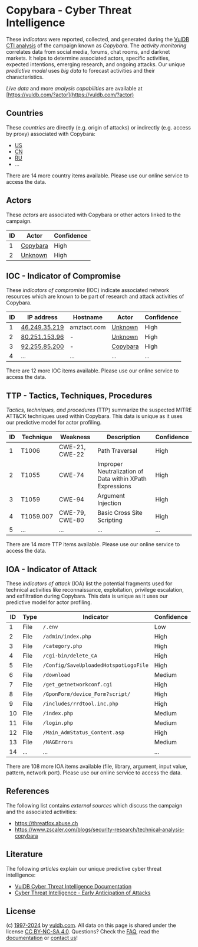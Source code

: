 # Copybara - Cyber Threat Intelligence

These _indicators_ were reported, collected, and generated during the [VulDB CTI analysis](https://vuldb.com/?kb.cti) of the campaign known as _Copybara_. The _activity monitoring_ correlates data from social media, forums, chat rooms, and darknet markets. It helps to determine associated actors, specific activities, expected intentions, emerging research, and ongoing attacks. Our unique _predictive model_ uses _big data_ to forecast activities and their characteristics.

_Live data_ and more _analysis capabilities_ are available at [https://vuldb.com/?actor](https://vuldb.com/?actor)

## Countries

These _countries_ are directly (e.g. origin of attacks) or indirectly (e.g. access by proxy) associated with Copybara:

* [US](https://vuldb.com/?country.us)
* [CN](https://vuldb.com/?country.cn)
* [RU](https://vuldb.com/?country.ru)
* ...

There are 14 more country items available. Please use our online service to access the data.

## Actors

These _actors_ are associated with Copybara or other actors linked to the campaign.

ID | Actor | Confidence
-- | ----- | ----------
1 | [Copybara](https://vuldb.com/?actor.copybara) | High
2 | [Unknown](https://vuldb.com/?actor.unknown) | High

## IOC - Indicator of Compromise

These _indicators of compromise_ (IOC) indicate associated network resources which are known to be part of research and attack activities of Copybara.

ID | IP address | Hostname | Actor | Confidence
-- | ---------- | -------- | ----- | ----------
1 | [46.249.35.219](https://vuldb.com/?ip.46.249.35.219) | amztact.com | [Unknown](https://vuldb.com/?actor.unknown) | High
2 | [80.251.153.96](https://vuldb.com/?ip.80.251.153.96) | - | [Unknown](https://vuldb.com/?actor.unknown) | High
3 | [92.255.85.200](https://vuldb.com/?ip.92.255.85.200) | - | [Copybara](https://vuldb.com/?actor.copybara) | High
4 | ... | ... | ... | ...

There are 12 more IOC items available. Please use our online service to access the data.

## TTP - Tactics, Techniques, Procedures

_Tactics, techniques, and procedures_ (TTP) summarize the suspected MITRE ATT&CK techniques used within Copybara. This data is unique as it uses our predictive model for actor profiling.

ID | Technique | Weakness | Description | Confidence
-- | --------- | -------- | ----------- | ----------
1 | T1006 | CWE-21, CWE-22 | Path Traversal | High
2 | T1055 | CWE-74 | Improper Neutralization of Data within XPath Expressions | High
3 | T1059 | CWE-94 | Argument Injection | High
4 | T1059.007 | CWE-79, CWE-80 | Basic Cross Site Scripting | High
5 | ... | ... | ... | ...

There are 14 more TTP items available. Please use our online service to access the data.

## IOA - Indicator of Attack

These _indicators of attack_ (IOA) list the potential fragments used for technical activities like reconnaissance, exploitation, privilege escalation, and exfiltration during Copybara. This data is unique as it uses our predictive model for actor profiling.

ID | Type | Indicator | Confidence
-- | ---- | --------- | ----------
1 | File | `/.env` | Low
2 | File | `/admin/index.php` | High
3 | File | `/category.php` | High
4 | File | `/cgi-bin/delete_CA` | High
5 | File | `/Config/SaveUploadedHotspotLogoFile` | High
6 | File | `/download` | Medium
7 | File | `/get_getnetworkconf.cgi` | High
8 | File | `/GponForm/device_Form?script/` | High
9 | File | `/includes/rrdtool.inc.php` | High
10 | File | `/index.php` | Medium
11 | File | `/login.php` | Medium
12 | File | `/Main_AdmStatus_Content.asp` | High
13 | File | `/NAGErrors` | Medium
14 | ... | ... | ...

There are 108 more IOA items available (file, library, argument, input value, pattern, network port). Please use our online service to access the data.

## References

The following list contains _external sources_ which discuss the campaign and the associated activities:

* https://threatfox.abuse.ch
* https://www.zscaler.com/blogs/security-research/technical-analysis-copybara

## Literature

The following _articles_ explain our unique predictive cyber threat intelligence:

* [VulDB Cyber Threat Intelligence Documentation](https://vuldb.com/?kb.cti)
* [Cyber Threat Intelligence - Early Anticipation of Attacks](https://www.scip.ch/en/?labs.20201022)

## License

(c) [1997-2024](https://vuldb.com/?kb.changelog) by [vuldb.com](https://vuldb.com/?kb.about). All data on this page is shared under the license [CC BY-NC-SA 4.0](https://creativecommons.org/licenses/by-nc-sa/4.0/). Questions? Check the [FAQ](https://vuldb.com/?kb.faq), read the [documentation](https://vuldb.com/?kb) or [contact us](https://vuldb.com/?contact)!
